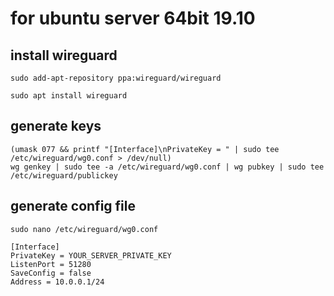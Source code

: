 # for ubuntu server 64bit 19.10


## install wireguard
```
sudo add-apt-repository ppa:wireguard/wireguard
```

```
sudo apt install wireguard
```

## generate keys 
```
(umask 077 && printf "[Interface]\nPrivateKey = " | sudo tee /etc/wireguard/wg0.conf > /dev/null)
wg genkey | sudo tee -a /etc/wireguard/wg0.conf | wg pubkey | sudo tee /etc/wireguard/publickey
```

## generate config file
```
sudo nano /etc/wireguard/wg0.conf

[Interface]
PrivateKey = YOUR_SERVER_PRIVATE_KEY
ListenPort = 51280
SaveConfig = false
Address = 10.0.0.1/24
```
##
